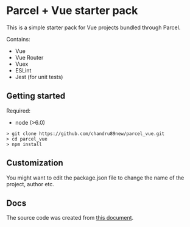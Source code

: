 # Parcel + Vue starter pack

This is a simple starter pack for Vue projects bundled through Parcel.

Contains:
- Vue
- Vue Router
- Vuex 
- ESLint
- Jest (for unit tests)

## Getting started

Required:
- node (>6.0)

```
> git clone https://github.com/chandru89new/parcel_vue.git
> cd parcel_vue
> npm install
```

## Customization

You might want to edit the package.json file to change the name of the project, author etc.

## Docs

The source code was created from [this document][0].

[0]:https://drive.google.com/file/d/1IrxkQg8gi4Xo3vD368OHeOe_xUnMawzb/view?usp=sharing